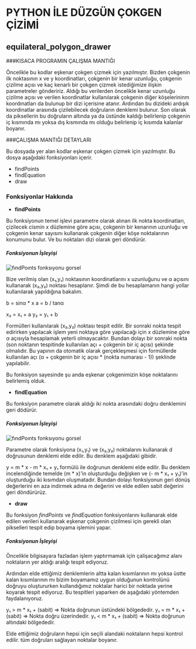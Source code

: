 # PYTHON İLE DÜZGÜN ÇOKGEN ÇİZİMİ

## equilateral_polygon_drawer

###KISACA PROGRAMIN ÇALIŞMA MANTIĞI

Öncelikle bu kodlar eşkenar çokgen çizmek için yazılmıştır. Bizden çokgenin ilk noktasının x ve y koordinatları, çokgenin bir kenar uzunluğu, çokgenin çizilme açısı ve kaç kenarlı bir çokgen çizmek istediğimize ilişkin parametreler göndeririz. Aldığı bu verilerden öncelikle kenar uzunluğu çizilme açısı ve verilen koordinatlar kullanılarak çokgenin diğer köşelerininm koordınatları da bulunup bir dizi içerisine atanır. Ardından bu dizideki ardışık koordinatlar arasında çizilebilecek doğruların denklemi bulunur. Son olarak da piksellerin bu doğruların altında ya da üstünde kaldığı belirlenip çokgenin iç kısmında mı yoksa dış kısmında mı olduğu belirlenip iç kısımda kalanlar boyanır.

###ÇALIŞMA MANTIĞI DETAYLARI

Bu dosyada yer alan kodlar eşkenar çokgen çizmek için yazılmıştır. Bu dosya aşağıdaki fonksiyonları içerir.

- findPoints
- findEquation
- draw

### Fonksiyonlar Hakkında

- **findPoints**

Bu fonksiyonun temel işlevi parametre olarak alınan ilk nokta koordinatları, çizilecek cismin x düzlemine göre açısı, çokgenin bir kenarının uzunluğu ve çokgenin kenar sayısını kullanarak çokgenin diğer köşe noktalarının konumunu bulur. Ve bu noktaları dizi olarak geri döndürür.

##### Fonksiyonun İşleyişi

![fındPoınts fonksıyonu gorsel](https://github.com/esti002/equilateral_polygon_drawer/blob/main/Pictures/equation.png)

Bize verilmiş olan (x₁,y₁) noktasının koordinatlarını x uzunluğunu ve α açısını kullanarak (x₂,y₂) noktası hesaplanır. Şimdi de bu hesaplamanın hangi yollar kullanılarak yapıldığına bakalım.

b = sinα * x
a = b / tanα 

x₂ = x₁ + a
y₂ = y₁ + b

Formülleri kullanılarak (x₂,y₂) noktası tespit edilir. Bir sonraki nokta tespit edirirken yapılacak işlem yeni noktaya göre yapılacağı için x düzlemine göre α açısıyla hesaplamak yeterli olmayacaktır. Bundan dolayı bir sonraki nokta (son noktanın tespitinde kullanılan açı + çokgenin bir iç açısı) şekinde olmalıdır. Bu yapının da otomatik olarak gerçekleşmesi için formüllerde kullanılan açı (α + çokgenin bir iç açısı * (nokta numarası - 1)) şeklinde yapılabilir. 

Bu fonksiyon sayesinde şu anda eşkenar çokgenimizin köşe noktalarını belirlemiş olduk.

- **findEquation**

Bu fonksiyon parametre olarak aldığı iki nokta arasındaki doğru denklemini geri dödürür.

##### Fonksiyonun İşleyişi

![fındPoınts fonksıyonu gorsel](https://github.com/esti002/equilateral_polygon_drawer/blob/main/Pictures/equation.png)

Parametre olarak fonksiyona (x₁,y₁) ve (x₂,y₂) noktalarını kullanarak d doğrusunun denklemi elde edilir. Bu denklem aşağıdaki gibidir.

y = m * x - m * x₁ + y₁    formülü ile doğrunun denklemi elde edilir. 
Bu denklem incelendiğinde temelde (m * x)'in oluşturduğu değişken ve (- m * x₁ + y₁)'in oluşturduğu iki kısımdan oluşmatadır.
Bundan dolayı fonksiyonun geri dönüş değerlerini en aza indirmek adına m değerini ve elde edilen sabit değerini geri döndürürüz.

- **draw**

Bu fonksiyon *findPoints* ve *findEquation* fonksiyonlarını kullanarak elde edilen verileri kullanarak eşkenar çokgenin çizilmesi için gerekli olan pikselleri tespit edip boyama işlemini yapar.

##### Fonksiyonun İşleyişi

Öncelikle bilgisayara fazladan işlem yaptırmamak için çalişacağımız alanı noktaların yer aldığı aralığı tespit ediyoruz.

Ardından elde ettiğimiz denklemlerin altta kalan kısımlarının mı yoksa üstte kalan kısımlarının mı bizim boyamamız uygun olduğunun kontrolünü doğruyu oluştururken kullandığımız noktalar harici bir noktada yerine koyarak tespit ediyoruz. Bu tespitleri yaparken de aşağıdaki yöntemden faydalanıyoruz.

y₁ > m * x₁ + (sabit) => Nokta doğrunun üstündeki bölgededir.
y₁ = m * x₁ + (sabit) => Nokta doğru üzerindedir.
y₁ < m * x₁ + (sabit) => Nokta doğrunun altındaki bölgededir.

Elde ettiğimiz doğruların hepsi için seçili alandaki noktaların hepsi kontrol edilir. tüm doğruları sağlayan noktalar boyanır.
